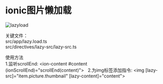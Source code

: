 # ionic图片懒加载

![lazyload](https://github.com/macrine/ionic-image-lazyloader/raw/master/screen.gif)  


关键文件：  
    src/app/lazy.load.ts  
    src/directives/lazy-src/lazy-src.ts  


使用方法  
    1.监听scrollEnd: <ion-content #content (ionScrollEnd)="scrollEnd(content)">  
    2.为img标签添加指令: <img [lazy-src]="item.picture.thumbnail" [lazy-content]="content">
